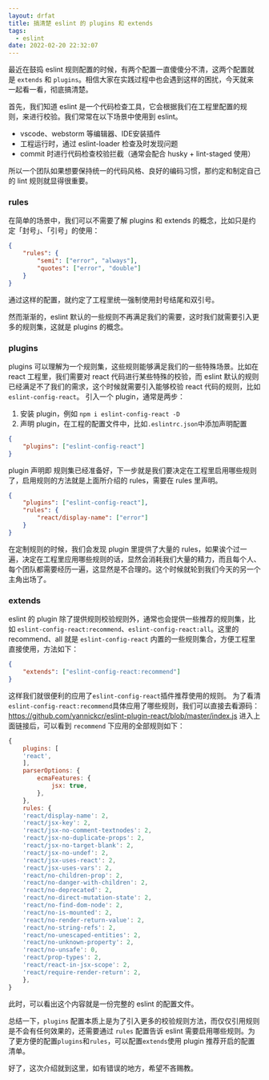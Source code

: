 ```yaml
---
layout: drfat
title: 搞清楚 eslint 的 plugins 和 extends
tags:
  - eslint
date: 2022-02-20 22:32:07
---
```



最近在鼓捣 eslint 规则配置的时候，有两个配置一直傻傻分不清，这两个配置就是 `extends` 和 `plugins`。相信大家在实践过程中也会遇到这样的困扰，今天就来一起看一看，彻底搞清楚。

首先，我们知道 eslint 是一个代码检查工具，它会根据我们在工程里配置的规则，来进行校验。我们常常在以下场景中使用到 eslint。
- vscode、webstorm 等编辑器、IDE安装插件
- 工程运行时，通过 eslint-loader 检查及时发现问题
- commit 时进行代码检查校验拦截（通常会配合 husky + lint-staged 使用）

所以一个团队如果想要保持统一的代码风格、良好的编码习惯，那约定和制定自己的 lint 规则就显得很重要。

### rules

在简单的场景中，我们可以不需要了解 plugins 和 extends 的概念，比如只是约定「封号」、「引号」的使用：
```json
{
    "rules": {
        "semi": ["error", "always"],
        "quotes": ["error", "double"]
    }
}
```
通过这样的配置，就约定了工程里统一强制使用封号结尾和双引号。

然而渐渐的，eslint 默认的一些规则不再满足我们的需要，这时我们就需要引入更多的规则集，这就是 plugins 的概念。

<!-- more -->

### plugins

plugins 可以理解为一个规则集，这些规则能够满足我们的一些特殊场景。比如在 react 工程里，我们需要对 react 代码进行某些特殊的校验，而 eslint 默认的规则已经满足不了我们的需求，这个时候就需要引入能够校验 react 代码的规则，比如 `eslint-config-react`。
引入一个 plugin，通常是两步：
1. 安装 plugin，例如 `npm i eslint-config-react -D`
2. 声明 plugin，在工程的配置文件中，比如`.eslintrc.json`中添加声明配置
```json
{
    "plugins": ["eslint-config-react"]
}
```
plugin 声明即 规则集已经准备好，下一步就是我们要决定在工程里启用哪些规则了，启用规则的方法就是上面所介绍的 rules，需要在 rules 里声明。

```json
{
    "plugins": ["eslint-config-react"],
    "rules": {
        "react/display-name": ["error"]
    }
}
```

在定制规则的时候，我们会发现 plugin 里提供了大量的 rules，如果诶个过一遍，决定在工程里应用哪些规则的话，显然会消耗我们大量的精力，而且每个人、每个团队都需要经历一遍，这显然是不合理的。这个时候就轮到我们今天的另一个主角出场了。

### extends
eslint 的 plugin 除了提供规则校验规则外，通常也会提供一些推荐的规则集，比如 `eslint-config-react:recommend`、`eslint-config-react:all`。这里的 recommend、all 就是 `eslint-config-react` 内置的一些规则集合，方便工程里直接使用，方法如下：
```json
{
    "extends": ["eslint-config-react:recommend"]
}
```
这样我们就很便利的应用了`eslint-config-react`插件推荐使用的规则。
为了看清 `eslint-config-react:recommend`具体应用了哪些规则，我们可以直接去看源码：https://github.com/yannickcr/eslint-plugin-react/blob/master/index.js
进入上面链接后，可以看到 `recommend` 下应用的全部规则如下：
```js
{
    plugins: [
    'react',
    ],
    parserOptions: {
        ecmaFeatures: {
            jsx: true,
        },
    },
    rules: {
    'react/display-name': 2,
    'react/jsx-key': 2,
    'react/jsx-no-comment-textnodes': 2,
    'react/jsx-no-duplicate-props': 2,
    'react/jsx-no-target-blank': 2,
    'react/jsx-no-undef': 2,
    'react/jsx-uses-react': 2,
    'react/jsx-uses-vars': 2,
    'react/no-children-prop': 2,
    'react/no-danger-with-children': 2,
    'react/no-deprecated': 2,
    'react/no-direct-mutation-state': 2,
    'react/no-find-dom-node': 2,
    'react/no-is-mounted': 2,
    'react/no-render-return-value': 2,
    'react/no-string-refs': 2,
    'react/no-unescaped-entities': 2,
    'react/no-unknown-property': 2,
    'react/no-unsafe': 0,
    'react/prop-types': 2,
    'react/react-in-jsx-scope': 2,
    'react/require-render-return': 2,
    },
}
```
此时，可以看出这个内容就是一份完整的 eslint 的配置文件。

总结一下，`plugins` 配置本质上是为了引入更多的校验规则方法，而仅仅引用规则是不会有任何效果的，还需要通过 `rules` 配置告诉 eslint 需要启用哪些规则。为了更方便的配置`plugins`和`rules`，可以配置`extends`使用 plugin 推荐开启的配置清单。

好了，这次介绍就到这里，如有错误的地方，希望不吝赐教。